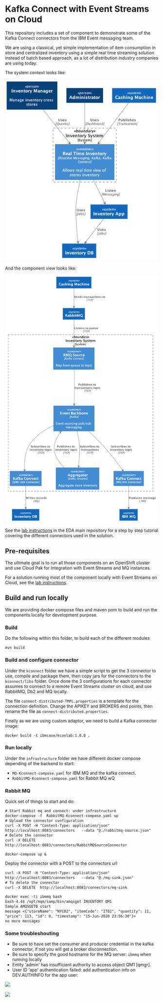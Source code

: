 # Kafka Connect with Event Streams on Cloud

This repository includes a set of component to demonstrate some of the Kafka Connect connectors from the IBM Event messaging team.

We are using a classical, yet simple implementation of item consumption in store and centralized inventory using a simple real time streaming solution instead of batch based approach, as a lot of distribution industry companies are using today.

The system context looks like:

![](./design/out/system-ctx/system-ctx.png)

And the component view looks like:

![](./design/out/solution-view/solution-view.png)

See the [lab instructions](https://ibm-cloud-architecture.github.io/refarch-eda/technology/event-streams/kconnect/) in the EDA main repository for a step by step tutorial covering the different connectors used in the solution.

## Pre-requisites

The ultimate goal is to run all those components on an OpenShift cluster and use Cloud Pak for Integration with Event Streams and MQ instances.

For a solution running most of the component locally with Event Streams on Cloud, see the [lab instructions](https://ibm-cloud-architecture.github.io/refarch-eda/technology/event-streams/kconnect/).

## Build and run locally

We are providing docker compose files and maven pom to build and run the components locally for development purpose.

### Build

Do the following within this folder, to build each of the different modules

```shell
mvn build
```

### Build and configure connector

Under the `kconnect` folder we have a simple script to get the 3 connector to use, compile and package them, then copy jars for the connectors to the `kconnect/libs` folder. Once done the 3 configurations for each connector assumes to connect to a remote Event Streams cluster on cloud, and use RabbitMQ, Db2 and MQ locally.

The file `connect-distributed-TMPL.properties` is a template for the connection definition. Change the APIKEY and BROKERS end points, then rename the file as `connect-distributed.properties`.

Finally as we are using custom adaptor, we need to build a Kafka connector image:

```shell
docker build -t ibmcase/kconlab:1.0.0 .
```

### Run locally

Under the `infrastructure` folder we have different docker compose depending of the backend to start:

* `MQ-Kconnect-compose.yaml` for IBM MQ and the kafka connect.
* `RabbitMQ-Kconnect-compose.yaml` for Rabbit MQ wQ

### Rabbit MQ

Quick set of things to start and do:

```
# Start Rabbit mq and connect: under infrastructure
docker-compose -f  RabbitMQ-Kconnect-compose.yaml up
# Upload the connector configuration
curl -X POST -H "Content-Type: application/json" http://localhost:8083/connectors   --data "@./rabbitmq-source.json"
# Delete the connector
curl -X DELETE http://localhost:8083/connectors/RabbitMQSourceConnector
```

```shell
docker-compose up &
```

Deploy the connector with a POST to the connectors url

```shell
curl -X POST -H "Content-Type: application/json" http://localhost:8083/connectors   --data "@./mq-sink.json"
# To delete the connector
curl -X DELETE  http://localhost:8083/connectors/mq-sink
```

```
docker exec -ti ibmmq bash
bash-4.4$ /opt/mqm/samp/bin/amqsget INVENTORY QM1
Sample AMQSGET0 start
message <{"storeName": "NYC02", "itemCode": "IT02", "quantity": 11, "price": 113, "id": 0, "timestamp": "15-Jun-2020 23:56:30"}>
no more messages
```

### Some troubleshouting 

* Be sure to have set the consumer and producer credential in the kafka connector, if not you will get a broker disconnection.
* Be sure to specify the good hostname for the MQ server: `ibmmq` when running locally
* Entity 'admin' has insufficient authority to access object QM1 [qmgr].
* User ID 'app' authentication failed: add authentication info on DEV.AUTHINFO for the app user:

![](../docs/images/mq-authentication-info.png)

![](../docs/images/mq-auth-app-user.png)
